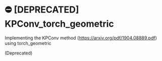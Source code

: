 # :no_entry: [DEPRECATED] KPConv_torch_geometric
Implementing the KPConv method (https://arxiv.org/pdf/1904.08889.pdf) using torch_geometric

(Deprecated)
